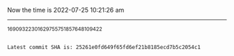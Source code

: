 Now the time is 2022-07-25 10:21:26 am

---

<small>16909322301629755751857648109422</small>

```txt

Latest commit SHA is: 25261e0fd649f65fd6ef21b8185ecd7b5c2054c1
```
